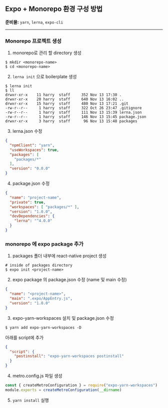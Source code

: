 ## Expo + Monorepo 환경 구성 방법

**준비물:** `yarn`, `lerna`, `expo-cli`

-----------------------------------------------------------------------

### Monorepo 프로젝트 생성

1. monorepo로 관리 할 directory 생성
```shell
$ mkdir <monorepo-name>
$ cd <monorepo-name>
```

2. `lerna init` 으로 boilerplate 생성
```shell
$ lerna init
$ ll
drwxr-xr-x    11 harry  staff     352 Nov 13 17:30 .
drwxr-xr-x    20 harry  staff     640 Nov 13 16:02 ..
drwxr-xr-x    15 harry  staff     480 Nov 13 17:21 .git
-rw-r--r--     1 harry  staff     322 Oct 26 23:47 .gitignore
-rw-r--r--     1 harry  staff     111 Nov 13 15:39 lerna.json
-rw-r--r--     1 harry  staff     146 Nov 13 15:45 package.json
drwxr-xr-x     3 harry  staff      96 Nov 13 15:48 packages
```

3. lerna.json 수정
```json
{
  "npmClient": "yarn",
  "useWorkspaces": true,
  "packages": [
    "packages/*"
  ],
  "version": "0.0.0"
}
```

4. package.json 수정
```json
{
  "name": "project-name",
  "private": true,
  "workspaces": [ "packages/*" ],
  "version": "1.0.0",
  "devDependencies": {
    "lerna": "^4.0.0"
  }
}
```

### monorepo 에 expo package 추가

1. packages 폴더 내부에 react-native project 생성
```shell
# inside of packages directory
$ expo init <project-name>
```

2. expo package 의 package.json 수정 (name 및 main 수정)
```json
{
  "name": "<project-name>",
  "main": ".expo/AppEntry.js",
  "version": "1.0.0"
}
```

3. expo-yarn-workspaces 설치 및 package.json 수정
```shell
$ yarn add expo-yarn-workspaces -D
```
아래를 script에 추가
```json
{
  "script": {
    "postinstall": "expo-yarn-workspaces postinstall"
  }
}
```

4. metro.config.js 파일 생성
```js
const { createMetroConfiguration } = require("expo-yarn-workspaces")
module.exports = createMetroConfiguration(__dirname)
```

5. `yarn install` 실행
